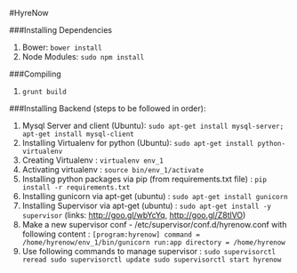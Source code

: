 #HyreNow

###Installing Dependencies
1. Bower: `bower install`
2. Node Modules: `sudo npm install`

###Compiling
1. `grunt build`

###Installing Backend (steps to be followed in order):
1. Mysql Server and client (Ubuntu): `sudo apt-get install mysql-server; apt-get install mysql-client`
2. Installing Virtualenv for python (Ubuntu): `sudo apt-get install python-virtualenv`
3. Creating Virtualenv : `virtualenv env_1`
4. Activating virtualenv : `source bin/env_1/activate`
5. Installing python packages via pip (from requirements.txt file) : `pip install -r requirements.txt` 
6. Installing gunicorn via apt-get (ubuntu) : `sudo apt-get install gunicorn`
7. Installing Supervisor via apt-get (ubuntu) : `sudo apt-get install -y supervisor`  (links: http://goo.gl/wbYcYq, http://goo.gl/Z8tlVO)
  1. Make a new supervisor conf - /etc/supervisor/conf.d/hyrenow.conf with following content : 
    ```[program:hyrenow]
       command = /home/hyrenow/env_1/bin/gunicorn run:app
       directory = /home/hyrenow```
  2. Use following commands to manage supervisor :
    ```sudo supervisorctl reread
      sudo supervisorctl update
      sudo supervisorctl start hyrenow```
